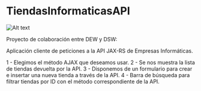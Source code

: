 # TiendasInformaticasAPI

![Alt text](./img/Mirsho-GitHub-Logo.png "Mirsho Dev Logo")

Proyecto de colaboración entre DEW y DSW:

Aplicación cliente de peticiones a la API JAX-RS de Empresas Informáticas.

1 - Elegimos el método AJAX que deseamos usar.
2 - Se nos muestra la lista de tiendas devuelta por la API.
3 - Disponemos de un formulario para crear e insertar una nueva tienda a través de la API.
4 - Barra de búsqueda para filtrar tiendas por ID con el método correspondiente de la API.